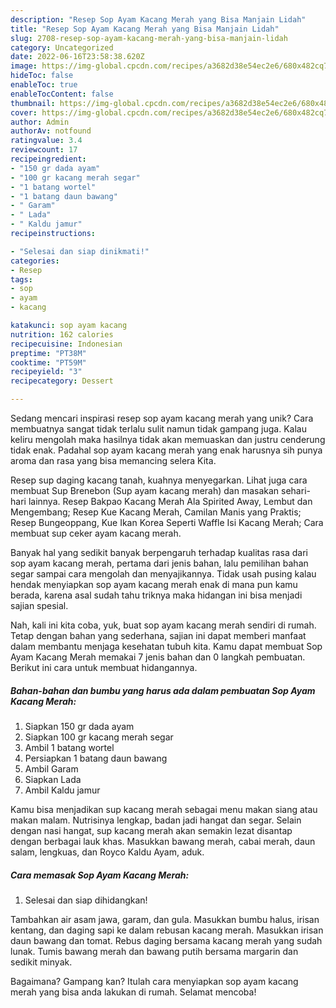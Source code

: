 ```yaml
---
description: "Resep Sop Ayam Kacang Merah yang Bisa Manjain Lidah"
title: "Resep Sop Ayam Kacang Merah yang Bisa Manjain Lidah"
slug: 2708-resep-sop-ayam-kacang-merah-yang-bisa-manjain-lidah
category: Uncategorized
date: 2022-06-16T23:58:38.620Z
image: https://img-global.cpcdn.com/recipes/a3682d38e54ec2e6/680x482cq70/sop-ayam-kacang-merah-foto-resep-utama.jpg
hideToc: false
enableToc: true
enableTocContent: false
thumbnail: https://img-global.cpcdn.com/recipes/a3682d38e54ec2e6/680x482cq70/sop-ayam-kacang-merah-foto-resep-utama.jpg
cover: https://img-global.cpcdn.com/recipes/a3682d38e54ec2e6/680x482cq70/sop-ayam-kacang-merah-foto-resep-utama.jpg
author: Admin
authorAv: notfound
ratingvalue: 3.4
reviewcount: 17
recipeingredient:
- "150 gr dada ayam"
- "100 gr kacang merah segar"
- "1 batang wortel"
- "1 batang daun bawang"
- " Garam"
- " Lada"
- " Kaldu jamur"
recipeinstructions:

- "Selesai dan siap dinikmati!"
categories:
- Resep
tags:
- sop
- ayam
- kacang

katakunci: sop ayam kacang 
nutrition: 162 calories
recipecuisine: Indonesian
preptime: "PT38M"
cooktime: "PT59M"
recipeyield: "3"
recipecategory: Dessert

---
```





Sedang mencari inspirasi resep sop ayam kacang merah yang unik? Cara membuatnya sangat tidak terlalu sulit namun tidak gampang juga. Kalau keliru mengolah maka hasilnya tidak akan memuaskan dan justru cenderung tidak enak. Padahal sop ayam kacang merah yang enak harusnya sih punya aroma dan rasa yang bisa memancing selera Kita.





Resep sup daging kacang tanah, kuahnya menyegarkan. Lihat juga cara membuat Sup Brenebon (Sup ayam kacang merah) dan masakan sehari-hari lainnya. Resep Bakpao Kacang Merah Ala Spirited Away, Lembut dan Mengembang; Resep Kue Kacang Merah, Camilan Manis yang Praktis; Resep Bungeoppang, Kue Ikan Korea Seperti Waffle Isi Kacang Merah; Cara membuat sup ceker ayam kacang merah.

Banyak hal yang sedikit banyak berpengaruh terhadap kualitas rasa dari sop ayam kacang merah, pertama dari jenis bahan, lalu pemilihan bahan segar sampai cara mengolah dan menyajikannya. Tidak usah pusing kalau hendak menyiapkan sop ayam kacang merah enak di mana pun kamu berada, karena asal sudah tahu triknya maka hidangan ini bisa menjadi sajian spesial.






Nah, kali ini kita coba, yuk, buat sop ayam kacang merah sendiri di rumah. Tetap dengan bahan yang sederhana, sajian ini dapat memberi manfaat dalam membantu menjaga kesehatan tubuh kita. Kamu dapat membuat Sop Ayam Kacang Merah memakai 7 jenis bahan dan 0 langkah pembuatan. Berikut ini cara untuk membuat hidangannya.

<!--inarticleads1-->

##### Bahan-bahan dan bumbu yang harus ada dalam pembuatan Sop Ayam Kacang Merah:

1. Siapkan 150 gr dada ayam
1. Siapkan 100 gr kacang merah segar
1. Ambil 1 batang wortel
1. Persiapkan 1 batang daun bawang
1. Ambil  Garam
1. Siapkan  Lada
1. Ambil  Kaldu jamur


Kamu bisa menjadikan sup kacang merah sebagai menu makan siang atau makan malam. Nutrisinya lengkap, badan jadi hangat dan segar. Selain dengan nasi hangat, sup kacang merah akan semakin lezat disantap dengan berbagai lauk khas. Masukkan bawang merah, cabai merah, daun salam, lengkuas, dan Royco Kaldu Ayam, aduk. 

<!--inarticleads2-->

##### Cara memasak Sop Ayam Kacang Merah:


1. Selesai dan siap dihidangkan!

Tambahkan air asam jawa, garam, dan gula. Masukkan bumbu halus, irisan kentang, dan daging sapi ke dalam rebusan kacang merah. Masukkan irisan daun bawang dan tomat. Rebus daging bersama kacang merah yang sudah lunak. Tumis bawang merah dan bawang putih bersama margarin dan sedikit minyak. 

Bagaimana? Gampang kan? Itulah cara menyiapkan sop ayam kacang merah yang bisa anda lakukan di rumah. Selamat mencoba!
